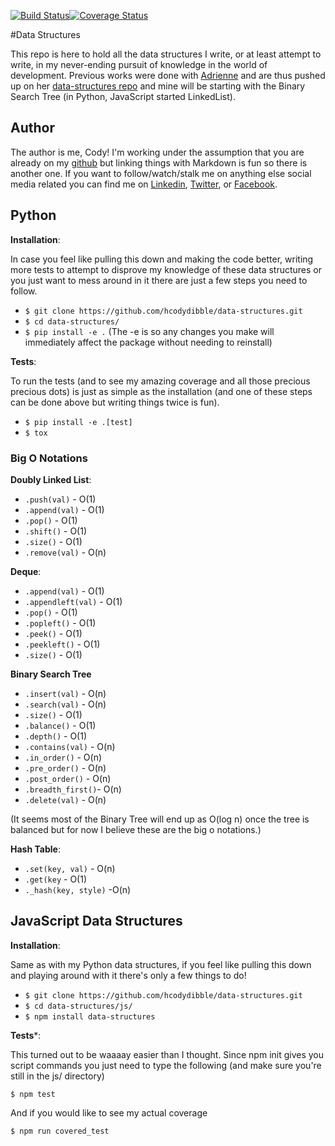 [![Build Status](https://travis-ci.org/hcodydibble/data-structures.svg?branch=master)](https://travis-ci.org/hcodydibble/data-structures)[![Coverage Status](https://coveralls.io/repos/github/hcodydibble/data-structures/badge.svg?branch=master)](https://coveralls.io/github/hcodydibble/data-structures?branch=master)

#Data Structures

This repo is here to hold all the data structures I write, or at least attempt to write, in my never-ending
pursuit of knowledge in the world of development. Previous works were done with [Adrienne](https://github.com/adriennekarnoski)
and are thus pushed up on her [data-structures repo](https://github.com/adriennekarnoski/data-structures) and mine
will be starting with the Binary Search Tree (in Python, JavaScript started LinkedList).

## Author

The author is me, Cody! I'm working under the assumption that you are already on my [github](https://github.com/hcodydibble)
but linking things with Markdown is fun so there is another one. If you want to follow/watch/stalk me on anything else social
media related you can find me on [Linkedin](https://www.linkedin.com/in/codydibble/), [Twitter](https://twitter.com/hcodydibble),
or [Facebook](https://www.facebook.com/hcodydibble).
## Python
**Installation**:

In case you feel like pulling this down and making the code better, writing more tests to attempt to disprove my
knowledge of these data structures or you just want to mess around in it there are just a few steps you need to follow.

- `$ git clone https://github.com/hcodydibble/data-structures.git`
- `$ cd data-structures/`
- `$ pip install -e .` (The -e is so any changes you make will immediately affect the package without needing to reinstall)

**Tests**:

To run the tests (and to see my amazing coverage and all those precious precious dots) is just as simple as the installation
(and one of these steps can be done above but writing things twice is fun).

- `$ pip install -e .[test]`
- `$ tox`



### Big O Notations

**Doubly Linked List**:

- `.push(val)` - O(1)
- `.append(val)` - O(1)
- `.pop()` - O(1)
- `.shift()` - O(1)
- `.size()` - O(1)
- `.remove(val)` - O(n)

**Deque**:

- `.append(val)` - O(1)
- `.appendleft(val)` - O(1)
- `.pop()` - O(1)
- `.popleft()` - O(1)
- `.peek()` - O(1)
- `.peekleft()` - O(1)
- `.size()` - O(1)

**Binary Search Tree**

- `.insert(val)` - O(n)
- `.search(val)` - O(n)
- `.size()` - O(1)
- `.balance()` - O(1)
- `.depth()` - O(1)
- `.contains(val)` - O(n)
- `.in_order()` - O(n)
- `.pre_order()` - O(n)
- `.post_order()` - O(n)
- `.breadth_first()`- O(n)
- `.delete(val)` - O(n)

(It seems most of the Binary Tree will end up as O(log n) once the tree is balanced but for now I believe these are the big o notations.)

**Hash Table**:

- `.set(key, val)` - O(n)
- `.get(key` - O(1)
- `._hash(key, style)` -O(n)


## JavaScript Data Structures

**Installation**:

Same as with my Python data structures, if you feel like pulling this down and playing around with it there's only a few things to do!

- `$ git clone https://github.com/hcodydibble/data-structures.git`
- `$ cd data-structures/js/`
- `$ npm install data-structures`

**Tests***:

This turned out to be waaaay easier than I thought. Since npm init gives you script commands you just need to type the following (and make sure you're still in the js/ directory)

`$ npm test`

And if you would like to see my actual coverage

`$ npm run covered_test`